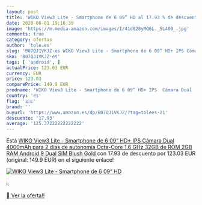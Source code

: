 ```yaml
---
layout: post
title: 'WIKO View3 Lite - Smartphone de 6 09” HD al 17.93 % de descuento'
date: 2020-06-01 19:16:39
image: 'https://m.media-amazon.com/images/I/41d028yMQ6L._SL400_.jpg'
comments: true
category: ofertas
author: 'tole.es'
slug: 'B07QJ1VKJZ-es WIKO View3 Lite - Smartphone de 6 09” HD+ IPS Cámara Dual...'
sku: 'B07QJ1VKJZ-es'
tags: [ 'android', ]
actualPrice: 123.03 EUR
currency: EUR
price: 123.03
comparePrice: 149.9 EUR
prodname: 'WIKO View3 Lite - Smartphone de 6 09” HD+ IPS  Cámara Dual  4000mAh para 2 días de autonomía  Octa-Core 1.6 GHz  32GB de ROM  2GB RAM  Android 9  Dual SIM   Blush Gold '
country: 'es'
flag: '🇪🇸'
brand: ''
buyurl: 'https://www.amazon.es/dp/B07QJ1VKJZ/?tag=tolees-21'
descuento: '17.93'
average: '125.37222222222222'
---
```


Está [WIKO View3 Lite - Smartphone de 6 09” HD+ IPS  Cámara Dual  4000mAh para 2 días de autonomía  Octa-Core 1.6 GHz  32GB de ROM  2GB RAM  Android 9  Dual SIM   Blush Gold ](https://www.amazon.es/dp/B07QJ1VKJZ/?tag=tolees-21) con 17.93 de descuento por 123.03 EUR (original: 149.9 EUR) en el siguiente enlace!

[![WIKO View3 Lite - Smartphone de 6 09” HD](https://m.media-amazon.com/images/I/41d028yMQ6L._SL400_.jpg)](https://www.amazon.es/dp/B07QJ1VKJZ/?tag=tolees-21)

ℹ️:


[🛒 Ver la oferta!!](https://www.amazon.es/dp/B07QJ1VKJZ/?tag=tolees-21)
